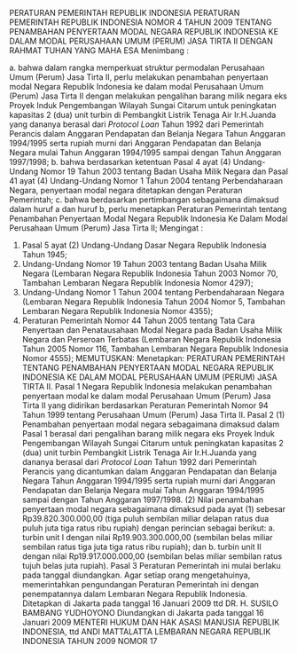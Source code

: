  PERATURAN PEMERINTAH REPUBLIK INDONESIA PERATURAN PEMERINTAH REPUBLIK INDONESIA NOMOR 4 TAHUN 2009 TENTANG PENAMBAHAN PENYERTAAN MODAL NEGARA REPUBLIK INDONESIA KE DALAM MODAL PERUSAHAAN UMUM (PERUM) JASA TIRTA II
DENGAN RAHMAT TUHAN YANG MAHA ESA
Menimbang :

a. bahwa dalam rangka memperkuat struktur permodalan Perusahaan Umum (Perum) Jasa Tirta II, perlu melakukan penambahan penyertaan modal Negara Republik Indonesia ke dalam modal Perusahaan Umum (Perum) Jasa Tirta II dengan melakukan pengalihan barang milik negara eks Proyek Induk Pengembangan Wilayah Sungai Citarum untuk peningkatan kapasitas 2 (dua) unit turbin di Pembangkit Listrik Tenaga Air Ir.H.Juanda yang dananya berasal dari _Protocol_ _Loan_ Tahun 1992 dari Pemerintah Perancis dalam Anggaran Pendapatan dan Belanja Negara Tahun Anggaran 1994/1995 serta rupiah murni dari Anggaran Pendapatan dan Belanja Negara mulai Tahun Anggaran 1994/1995 sampai dengan Tahun Anggaran 1997/1998;
b. bahwa berdasarkan ketentuan Pasal 4 ayat (4) Undang-Undang Nomor 19 Tahun 2003 tentang Badan Usaha Milik Negara dan Pasal 41 ayat (4) Undang-Undang Nomor 1 Tahun 2004 tentang Perbendaharaan Negara, penyertaan modal negara ditetapkan dengan Peraturan Pemerintah;
c. bahwa berdasarkan pertimbangan sebagaimana dimaksud dalam huruf a dan huruf b, perlu menetapkan Peraturan Pemerintah tentang Penambahan Penyertaan Modal Negara Republik Indonesia Ke Dalam Modal Perusahaan Umum (Perum) Jasa Tirta II;
Mengingat :

1. Pasal 5 ayat (2) Undang-Undang Dasar Negara Republik Indonesia Tahun 1945;
2. Undang-Undang Nomor 19 Tahun 2003 tentang Badan Usaha Milik Negara (Lembaran Negara Republik Indonesia Tahun 2003 Nomor 70, Tambahan Lembaran Negara Republik Indonesia Nomor 4297);
3. Undang-Undang Nomor 1 Tahun 2004 tentang Perbendaharaan Negara (Lembaran Negara Republik Indonesia Tahun 2004 Nomor 5, Tambahan Lembaran Negara Republik Indonesia Nomor 4355);
4. Peraturan Pemerintah Nomor 44 Tahun 2005 tentang Tata Cara Penyertaan dan Penatausahaan Modal Negara pada Badan Usaha Milik Negara dan Perseroan Terbatas (Lembaran Negara Republik Indonesia Tahun 2005 Nomor 116, Tambahan Lembaran Negara Republik Indonesia Nomor 4555);
MEMUTUSKAN:
 Menetapkan: PERATURAN PEMERINTAH TENTANG PENAMBAHAN PENYERTAAN MODAL NEGARA REPUBLIK INDONESIA KE DALAM MODAL PERUSAHAAN UMUM (PERUM) JASA TIRTA II.
Pasal 1
Negara Republik Indonesia melakukan penambahan penyertaan modal ke dalam modal Perusahaan Umum (Perum) Jasa Tirta II yang didirikan berdasarkan Peraturan Pemerintah Nomor 94 Tahun 1999 tentang Perusahaan Umum (Perum) Jasa Tirta II.
Pasal 2
(1) Penambahan penyertaan modal negara sebagaimana dimaksud dalam Pasal 1 berasal dari pengalihan barang milik negara eks Proyek Induk Pengembangan Wilayah Sungai Citarum untuk peningkatan kapasitas 2 (dua) unit turbin Pembangkit Listrik Tenaga Air Ir.H.Juanda yang dananya berasal dari _Protocol Loan_ Tahun 1992 dari Pemerintah Perancis yang dicantumkan dalam Anggaran Pendapatan dan Belanja Negara Tahun Anggaran 1994/1995 serta rupiah murni dari Anggaran Pendapatan dan Belanja Negara mulai Tahun Anggaran 1994/1995 sampai dengan Tahun Anggaran 1997/1998.
(2) Nilai penambahan penyertaan modal negara sebagaimana dimaksud pada ayat (1) sebesar Rp39.820.300.000,00 (tiga puluh sembilan miliar delapan ratus dua puluh juta tiga ratus ribu rupiah) dengan perincian sebagai berikut:
a. turbin unit I dengan nilai Rp19.903.300.000,00 (sembilan belas miliar sembilan ratus tiga juta tiga ratus ribu rupiah); dan
b. turbin unit II dengan nilai Rp19.917.000.000,00 (sembilan belas miliar sembilan ratus tujuh belas juta rupiah).
Pasal 3
Peraturan Pemerintah ini mulai berlaku pada tanggal diundangkan.
Agar setiap orang mengetahuinya, memerintahkan pengundangan Peraturan Pemerintah ini dengan penempatannya dalam Lembaran Negara Republik Indonesia. Ditetapkan di Jakarta pada tanggal 16 Januari 2009 ttd DR. H. SUSILO BAMBANG YUDHOYONO Diundangkan di Jakarta pada tanggal 16 Januari 2009 MENTERI HUKUM DAN HAK ASASI MANUSIA REPUBLIK INDONESIA, ttd ANDI MATTALATTA LEMBARAN NEGARA REPUBLIK INDONESIA TAHUN 2009 NOMOR 17